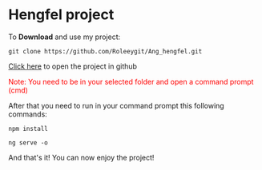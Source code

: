 # **Hengfel project**

To **Download** and use my project:


```
git clone https://github.com/Roleeygit/Ang_hengfel.git
```
[Click here](https://github.com/Roleeygit/Ang_hengfel.git) to open the project in github

<span style="color:red">
<p>Note: You need to be in your selected folder and open a command prompt (cmd)</p></span>
After that you need to run in your command prompt this following commands:

```
npm install
```

```
ng serve -o
```

And that's it! You can now enjoy the project!